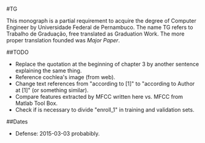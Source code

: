 #TG

This monograph is a partial requirement to acquire the degree of Computer Engineer
by Universidade Federal de Pernambuco. The name TG refers to Trabalho de Graduação,
free translated as Graduation Work. The more proper translation founded was *Major
Paper*.


##TODO

- Replace the quotation at the beginning of chapter 3 by another sentence explaining
the same thing.
- Reference cochlea's image (from web).
- Change text references from "according to [1]" to "according to Author at [1]" (or
something similar).
- Compare features extracted by MFCC written here vs. MFCC from Matlab Tool Box.
- Check if is necessary to divide "enroll_1" in training and validation sets.


##Dates

- Defense: 2015-03-03 probabibly.